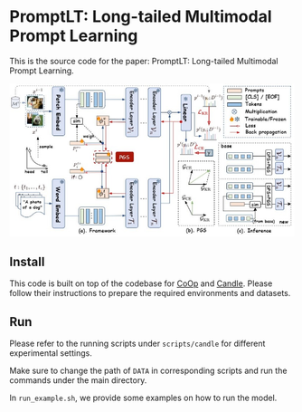# PromptLT: Long-tailed Multimodal Prompt Learning

This is the source code for the paper: PromptLT: Long-tailed Multimodal Prompt Learning.

![图片](fig/larger.jpg)


## Install

This code is built on top of the codebase for [CoOp](https://github.com/KaiyangZhou/CoOp) and [Candle](https://github.com/shijxcs/Candle/). Please follow their instructions to prepare the required environments and datasets.

## Run

Please refer to the running scripts under `scripts/candle` for different experimental settings.  

Make sure to change the path of `DATA` in corresponding scripts and run the commands under the main directory.  

In `run_example.sh`, we provide some examples on how to run the model.
